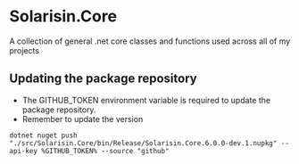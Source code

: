 # Solarisin.Core
A collection of general .net core classes and functions used across all of my projects

## Updating the package repository

- The GITHUB_TOKEN environment variable is required to update the package repository.
- Remember to update the version

```
dotnet nuget push "./src/Solarisin.Core/bin/Release/Solarisin.Core.6.0.0-dev.1.nupkg" --api-key %GITHUB_TOKEN% --source "github"
```
